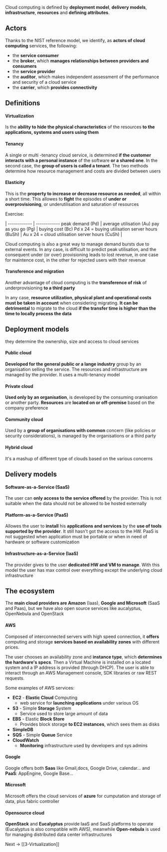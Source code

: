 Cloud computing is defined by **deployment model**, **delivery models**, **infrastructure**, **resources** and **defining attributes**.

## Actors

Thanks to the NIST reference model, we identify, as **actors of cloud computing** services, the following:
- the **service consumer**
- the **broker**, which **manages relationships between providers and consumers**
- the **service provider**
- the **auditor**, which makes independent assessment of the performance and security of a cloud service
- the **carrier**, which **provides connectivity**

## Definitions

####  Virtualization
Is the **ability to hide the physical characteristics** of the resources **to the applications, systems and users using them**

  
####  Tenancy
A single or multi -tenancy cloud service, is determined **if the customer interacts with a personal instance** of the software **or a shared one**. In the second case, the **group of users is called a tenant**.
The two methods determine how resource management and costs are divided between users
  

####  Elasticity
This is the **property to increase or decrease resource as needed**, all within a short time. This allowes to **fight** the episodes of **under or overprovisioning**, or underutilisation and saturation of resources

Exercise:

  | 
------------ | ------------
peak demand (Pd) | average utilisation (Au) 
pay as you go (Pg) | buying cost (Bc) 
Pd x 24 =  buying utilisation server hours (BuSh) |
Au x 24 =  cloud utilisation server hours (CuSh) |
  
Cloud computing is also a great way to manage demand bursts due to external events.
In any case, is difficult to predict peak utilisation, and the consequent under (or over) provisioning leads to lost revenue, in one case for maintence cost, in the other for rejected users with their revenue
  

####  Transference and migration
Another advantage of cloud computing is the **transference of risk**  of underprovisioning **to a third party**
  
In any case, **resource utilization, physical plant and operational costs must be taken in account** when considering migrating. **It can be detrimental** to migrate to the cloud **if the transfer time is higher than the time to locally process the data**
  

##  Deployment models
they determine the ownership, size and access to cloud services
  
####  Public cloud
**Developed for the general public or a lange industry** group by an organisation selling the service. The resources and infrastructure are managed by the provider. It uses a multi-tenancy model

####  Private cloud
**Used only by an organisation**, is developed by the consuming oranisation or another party. **Resources** are **located on or off-premise** based on the company preference

####  Community cloud
Used by a **group of organisations with common** concern (like policies or security considerations), is managed by the organisations or a third party

####  Hybrid cloud
It's a mashup of different type of clouds based on the various concerns
  
##  Delivery models
####  Software-as-a-Service (SaaS)
The user can **only access to the service offered** by the provider. This is not suitable 
when the data should not be allowed to be hosted externally

####   Platform-as-a-Service (PaaS)
Allowes the user to **install** his **applications and services** by the **use of tools supported by the provider**. It still hasn't got the access to the HW. PaaS is not suggested when application must be portable or when in need of hardware or software customization

####   Infrastructure-as-a-Service (IaaS)
The provider gives to the user **dedicated HW and VM to manage**. With this model the user has max control over everything except the underlying cloud infrastructure

##  The ecosystem
The **main cloud providers are Amazon** (Iaas), **Google and Microsoft** (SaaS and Paas), but we have also open source services like aucalyptus, OpenNebula and OpenStack
  
####  AWS
Composed of interconnected servers with high speed connection, it **offers** computing and storage **services based on availability zones** with different prices.

The user chooses an availability zone and **instance type**, which **determines the hardware's specs**. Then a Virtual Machine is installed on a located system and a IP address is provided (through DHCP). The user is able to interact through an AWS Management console, SDK libraries or raw REST requests.

Some examples of AWS services:
- **EC2** - **Elastic Cloud** Computing
   -  web service for **launching applications** under various OS
- **S3** - Simple **Storage** System
   -  Service used to store large amount of data
- **EBS** - Elastic **Block Store**
   -  Provides block storage **to EC2 instances**, which sees them as disks
- **SimpleDB**
- **SQS** - Simple **Queue** Service
- **CloudWatch**
   - **Monitoring** infrastructure used by developers and sys admins 

####  Google

Google offers both **Saas** like Gmail,docs, Google Drive, calendar... and **PaaS**: AppEngine, Google Base...
  

####  Microsoft

Microsoft offers the cloud services of **azure** for cumputation and storage of data, plus fabric controller


#### Opensource cloud

**OpenStack** and **Eucalyptus** provide IaaS and SaaS platforms to operate (Eucalyptus is also compatible with AWS), meanwhile **Open-nebula** is used for managing distributed data center infrastructures


Next -> [[3-Virtualization]]